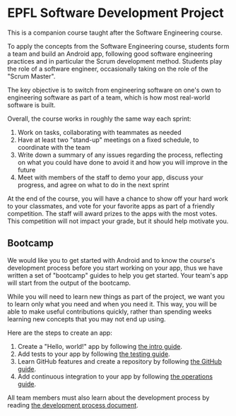 # EPFL Software Development Project

This is a companion course taught after the Software Engineering course.

To apply the concepts from the Software Engineering course, students form a team and build an Android app,
following good software engineering practices and in particular the Scrum development method.
Students play the role of a software engineer, occasionally taking on the role of the "Scrum Master".

The key objective is to switch from engineering software on one's own to engineering software as part of a team, which is how most real-world software is built.


Overall, the course works in roughly the same way each sprint:

1. Work on tasks, collaborating with teammates as needed
2. Have at least two "stand-up" meetings on a fixed schedule, to coordinate with the team
3. Write down a summary of any issues regarding the process, reflecting on what you could have done to avoid it and how you will improve in the future
4. Meet with members of the staff to demo your app, discuss your progress, and agree on what to do in the next sprint


At the end of the course, you will have a chance to show off your hard work to your classmates, and vote for your favorite apps as part of a friendly competition.
The staff will award prizes to the apps with the most votes.
This competition will not impact your grade, but it should help motivate you.


## Bootcamp

We would like you to get started with Android and to know the course's development process before you start working on your app,
thus we have written a set of "bootcamp" guides to help you get started.
Your team's app will start from the output of the bootcamp.

While you will need to learn new things as part of the project, we want you to learn only what you need and when you need it.
This way, you will be able to make useful contributions quickly, rather than spending weeks learning new concepts that you may not end up using.

Here are the steps to create an app:

1. Create a "Hello, world!" app by following [the intro guide](./guides/Intro.md).
2. Add tests to your app by following [the testing guide](./guides/Testing.md).
3. Learn GitHub features and create a repository by following [the GitHub guide](./guides/GitHub.md).
4. Add continuous integration to your app by following [the operations guide](./guides/Operations.md).

All team members must also learn about the development process by reading [the development process document](./Process.md).
